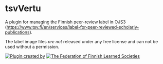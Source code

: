 # tsvVertu

A plugin for managing the Finnish peer-review label in OJS3 (https://www.tsv.fi/en/services/label-for-peer-reviewed-scholarly-publications).

The label image files *are not* released under any free license and can not be used without a permission.

[![Plugin created by](https://img.shields.io/badge/Plugin%20created%20by-%20-4B196E?style=for-the-badge&labelColor=4B196E&color=5A2A82&logoColor=white)](https://tsv.fi/en/)
[![The Federation of Finnish Learned Societies](https://img.shields.io/badge/-The%20Federation%20of%20Finnish%20Learned%20Societies-5A2A82?style=for-the-badge&labelColor=5A2A82&logoColor=white)](https://tsv.fi/en/)



